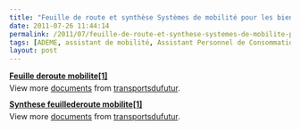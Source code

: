 ```yaml
---
title: "Feuille de route et synthèse Systèmes de mobilité pour les biens et les personnes"
date: 2011-07-26 11:44:14
permalink: /2011/07/feuille-de-route-et-synthese-systemes-de-mobilite-pour-les-biens-et-les-personnes.html
tags: [ADEME, assistant de mobilité, Assistant Personnel de Consommation, autorité des transports, citoyen, collectivité, connectivité, données réelles, gouvernance, internet des objets, management de la mobilité, open innovation, partage de données, partage de la voirie, PAYD, plate-forme, Service de mobilité]
layout: post
---
```


<div id="__ss_8690529" style="width: 477px"><strong style="margin: 12px 0 4px"><a href="http://www.slideshare.net/transportsdufutur/feuille-deroute-mobilite1" title="Feuille deroute mobilite[1]">Feuille deroute mobilite[1]</a></strong>         <div style="padding: 5px 0 12px">View more <a href="http://www.slideshare.net/">documents</a> from <a href="http://www.slideshare.net/transportsdufutur">transportsdufutur</a>.</div> </div> <div id="__ss_8690531" style="width: 477px"><strong style="margin: 12px 0 4px"><a href="http://www.slideshare.net/transportsdufutur/synthese-feuillederoute-mobilite1" title="Synthese feuillederoute mobilite[1]">Synthese feuillederoute mobilite[1]</a></strong>        <div style="padding: 5px 0 12px">View more <a href="http://www.slideshare.net/">documents</a> from <a href="http://www.slideshare.net/transportsdufutur">transportsdufutur</a>.</div> </div>
